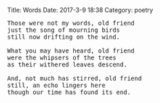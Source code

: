 Title: Words
Date: 2017-3-9 18:38
Category: poetry

<pre class="poem">
Those were not my words, old friend
just the song of mourning birds
still now drifting on the wind.

What you may have heard, old friend
were the whipsers of the trees
as their withered leaves descend.

And, not much has stirred, old friend
still, an echo lingers here
though our time has found its end.
</pre>

